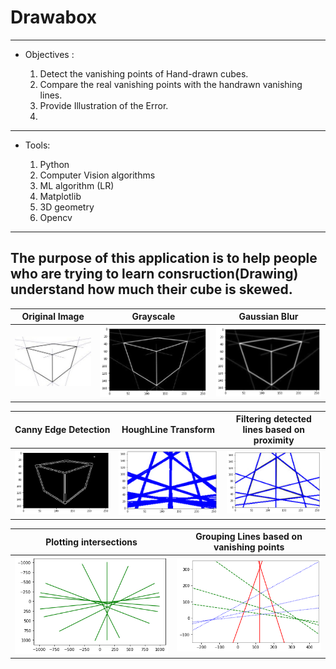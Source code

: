 # Drawabox
---

  * Objectives :
  
    1. Detect the vanishing points of Hand-drawn cubes.
    2. Compare the real vanishing points with the handrawn vanishing lines.
    3. Provide Illustration of the Error.
    4. 
---
  * Tools:
  
    1. Python
    2. Computer Vision algorithms
    3. ML algorithm (LR)
    4. Matplotlib
    5. 3D geometry
    6. Opencv 
---
The purpose of this application is to help people who are trying to learn consruction(Drawing) understand how much their cube is skewed.
---

Original Image           |  Grayscale           |   Gaussian Blur
:-------------------------:|:-------------------------:|:-------------------------:
![ToDo list](1.jpeg)  |  ![Timer](2.png)  |  ![Podcast](3.png)


Canny Edge Detection      |  HoughLine Transform     |   Filtering detected lines based on proximity
:-------------------------:|:-------------------------:|:-------------------------:
![ToDo list](4.png)  |  ![Timer](5.png)  |  ![Podcast](6.png)



Plotting intersections    |  Grouping Lines based on vanishing points             
:-------------------------:|:-------------------------:
![ToDo list](7.png)  |  ![Timer](9.png)  
